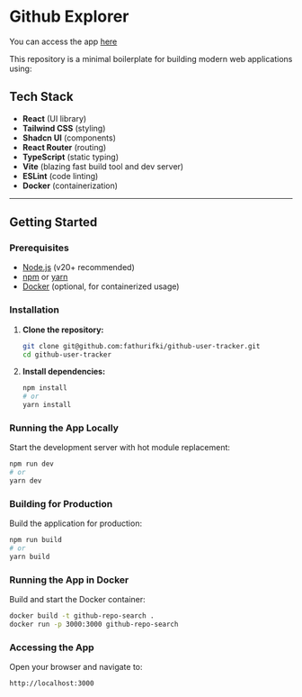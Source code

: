 # Github Explorer

You can access the app [here](https://gh-tracker.stark.pomerain.org/)

This repository is a minimal boilerplate for building modern web applications using:

## Tech Stack

- **React** (UI library)
- **Tailwind CSS** (styling)
- **Shadcn UI** (components)
- **React Router** (routing)
- **TypeScript** (static typing)
- **Vite** (blazing fast build tool and dev server)
- **ESLint** (code linting)
- **Docker** (containerization)

---

## Getting Started

### Prerequisites

- [Node.js](https://nodejs.org/) (v20+ recommended)
- [npm](https://www.npmjs.com/) or [yarn](https://yarnpkg.com/)
- [Docker](https://www.docker.com/) (optional, for containerized usage)

### Installation

1. **Clone the repository:**

   ```bash
   git clone git@github.com:fathurifki/github-user-tracker.git
   cd github-user-tracker
   ```

2. **Install dependencies:**
   ```bash
   npm install
   # or
   yarn install
   ```

### Running the App Locally

Start the development server with hot module replacement:

```bash
npm run dev
# or
yarn dev
```

### Building for Production

Build the application for production:

```bash
npm run build
# or
yarn build
```

### Running the App in Docker

Build and start the Docker container:

```bash
docker build -t github-repo-search .
docker run -p 3000:3000 github-repo-search
```

### Accessing the App

Open your browser and navigate to:

```bash
http://localhost:3000
```
